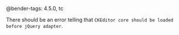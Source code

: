 @bender-tags: 4.5.0, tc

There should be an error telling that `CKEditor core should be loaded before jQuery adapter`.